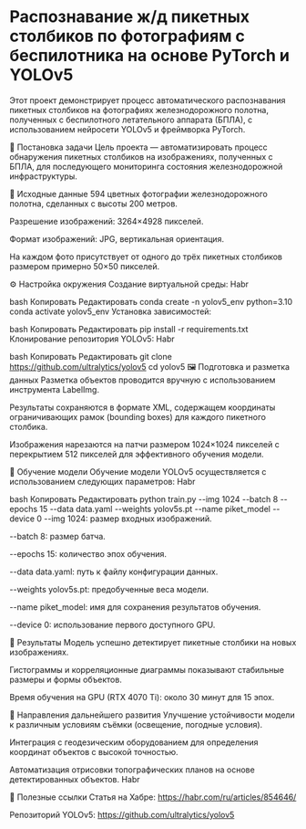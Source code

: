# Распознавание ж/д пикетных столбиков по фотографиям с беспилотника на основе PyTorch и YOLOv5
Этот проект демонстрирует процесс автоматического распознавания пикетных столбиков на фотографиях железнодорожного полотна, полученных с беспилотного летательного аппарата (БПЛА), с использованием нейросети YOLOv5 и фреймворка PyTorch.

📌 Постановка задачи
Цель проекта — автоматизировать процесс обнаружения пикетных столбиков на изображениях, полученных с БПЛА, для последующего мониторинга состояния железнодорожной инфраструктуры.

📂 Исходные данные
594 цветных фотографии железнодорожного полотна, сделанных с высоты 200 метров.

Разрешение изображений: 3264×4928 пикселей.

Формат изображений: JPG, вертикальная ориентация.

На каждом фото присутствует от одного до трёх пикетных столбиков размером примерно 50×50 пикселей.


⚙️ Настройка окружения
Создание виртуальной среды:
Habr

bash
Копировать
Редактировать
conda create -n yolov5_env python=3.10
conda activate yolov5_env
Установка зависимостей:

bash
Копировать
Редактировать
pip install -r requirements.txt
Клонирование репозитория YOLOv5:
Habr

bash
Копировать
Редактировать
git clone https://github.com/ultralytics/yolov5
cd yolov5
🖼️ Подготовка и разметка данных
Разметка объектов проводится вручную с использованием инструмента LabelImg.

Результаты сохраняются в формате XML, содержащем координаты ограничивающих рамок (bounding boxes) для каждого пикетного столбика.

Изображения нарезаются на патчи размером 1024×1024 пикселей с перекрытием 512 пикселей для эффективного обучения модели.


🧠 Обучение модели
Обучение модели YOLOv5 осуществляется с использованием следующих параметров:
Habr

bash
Копировать
Редактировать
python train.py --img 1024 --batch 8 --epochs 15 --data data.yaml --weights yolov5s.pt --name piket_model --device 0
--img 1024: размер входных изображений.

--batch 8: размер батча.

--epochs 15: количество эпох обучения.

--data data.yaml: путь к файлу конфигурации данных.

--weights yolov5s.pt: предобученные веса модели.

--name piket_model: имя для сохранения результатов обучения.

--device 0: использование первого доступного GPU.


🧪 Результаты
Модель успешно детектирует пикетные столбики на новых изображениях.

Гистограммы и корреляционные диаграммы показывают стабильные размеры и формы объектов.

Время обучения на GPU (RTX 4070 Ti): около 30 минут для 15 эпох.


🚀 Направления дальнейшего развития
Улучшение устойчивости модели к различным условиям съёмки (освещение, погодные условия).

Интеграция с геодезическим оборудованием для определения координат объектов с высокой точностью.

Автоматизация отрисовки топографических планов на основе детектированных объектов.
Habr

📎 Полезные ссылки
Статья на Хабре: https://habr.com/ru/articles/854646/

Репозиторий YOLOv5: https://github.com/ultralytics/yolov5
